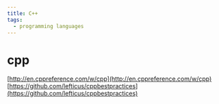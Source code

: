 ```yaml
---
title: C++
tags:
  - programming languages
---
```


# cpp

[http://en.cppreference.com/w/cpp](http://en.cppreference.com/w/cpp) [https://github.com/lefticus/cppbestpractices](https://github.com/lefticus/cppbestpractices)

